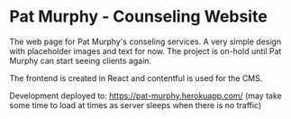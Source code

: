 # Pat Murphy - Counseling Website
The web page for Pat Murphy's conseling services.
A very simple design with placeholder images and text for now. The project is on-hold until Pat Murphy can start seeing clients again.

The frontend is created in React and contentful is used for the CMS.

Development deployed to: https://pat-murphy.herokuapp.com/ (may take some time to load at times as server sleeps when there is no traffic)
